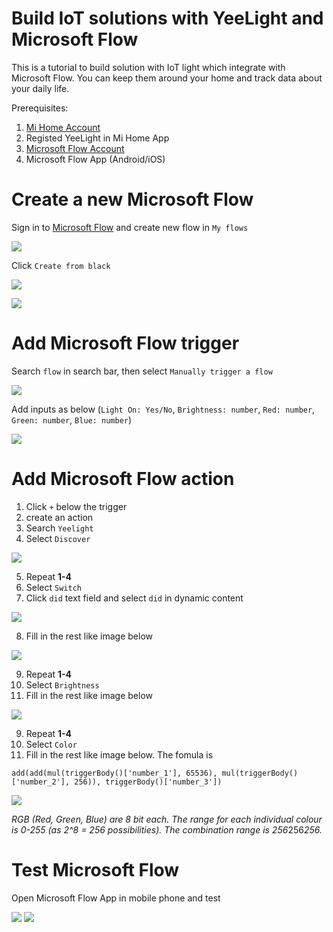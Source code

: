 # Build IoT solutions with YeeLight and Microsoft Flow

This is a tutorial to build solution with IoT light which integrate with Microsoft Flow. You can keep them around your home and track data about your daily life.

Prerequisites:
1. [Mi Home Account](https://account.xiaomi.com/)
2. Registed YeeLight in Mi Home App
3. [Microsoft Flow Account](https://flow.microsoft.com/)
4. Microsoft Flow App (Android/iOS)

# Create a new Microsoft Flow

Sign in to [Microsoft Flow](https://flow.microsoft.com/) and create new flow in ```My flows```

![](images/1.png)

Click ```Create from black```

![](images/2.png)

![](images/3.png)

# Add Microsoft Flow trigger

Search ```flow``` in search bar, then select ```Manually trigger a flow```

![](images/4.png)

Add inputs as below (```Light On: Yes/No```, ```Brightness: number```, ```Red: number```, ```Green: number```, ```Blue: number```)

![](images/5.png)

# Add Microsoft Flow action

1. Click ```+``` below the trigger
2. create an action
3. Search ```Yeelight```
4. Select ```Discover```

![](images/6.png)

5. Repeat **1-4**
6. Select ```Switch```
7. Click ```did``` text field and select ```did``` in dynamic content

![](images/7.png)

8. Fill in the rest like image below

![](images/8.png)

9. Repeat **1-4**
10. Select ```Brightness```
11. Fill in the rest like image below

![](images/9.png)

9. Repeat **1-4**
10. Select ```Color```
11. Fill in the rest like image below. The fomula is

```add(add(mul(triggerBody()['number_1'], 65536), mul(triggerBody()['number_2'], 256)), triggerBody()['number_3'])```

![](images/10.png)

*RGB (Red, Green, Blue) are 8 bit each. The range for each individual colour is 0-255 (as 2^8 = 256 possibilities). The combination range is 256*256*256.*

# Test Microsoft Flow

Open Microsoft Flow App in mobile phone and test

![](images/11.jpeg)
![](images/12.jpeg)